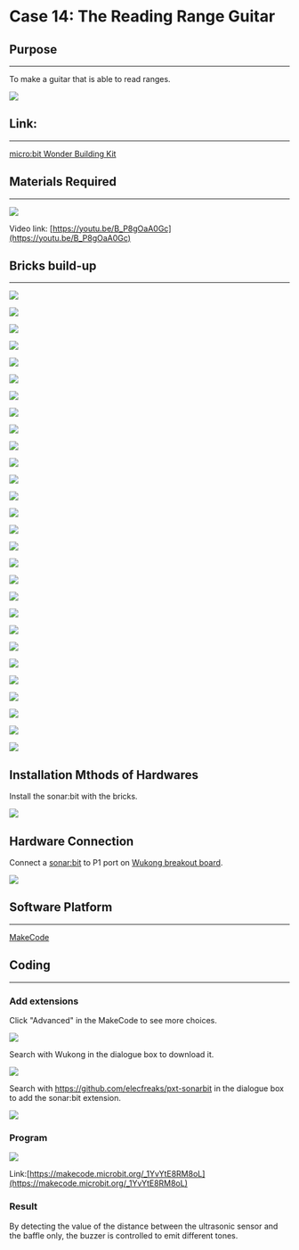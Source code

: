 # Case 14: The Reading Range Guitar

## Purpose
---
To make a guitar that is able to read ranges.

![](./images/case-14-01.png)

## Link:
---
[micro:bit Wonder Building Kit](https://www.elecfreaks.com/micro-bit-wonder-building-kit-without-micro-bit-board.html)

## Materials Required
---
![](./images/case-14-02.png)

Video link:
[https://youtu.be/B_P8gOaA0Gc](https://youtu.be/B_P8gOaA0Gc)

## Bricks build-up
---


![](./images/step-case-14-01.png)

![](./images/step-case-14-02.png)

![](./images/step-case-14-03.png)

![](./images/step-case-14-04.png)

![](./images/step-case-14-05.png)

![](./images/step-case-14-06.png)

![](./images/step-case-14-07.png)

![](./images/step-case-14-08.png)

![](./images/step-case-14-09.png)

![](./images/step-case-14-10.png)

![](./images/step-case-14-11.png)

![](./images/step-case-14-12.png)

![](./images/step-case-14-13.png)

![](./images/step-case-14-14.png)

![](./images/step-case-14-15.png)

![](./images/step-case-14-16.png)

![](./images/step-case-14-17.png)

![](./images/step-case-14-18.png)

![](./images/step-case-14-19.png)

![](./images/step-case-14-20.png)

![](./images/step-case-14-21.png)

![](./images/step-case-14-22.png)

![](./images/step-case-14-23.png)

![](./images/step-case-14-24.png)

![](./images/step-case-14-25.png)

![](./images/step-case-14-26.png)

![](./images/step-case-14-27.png)

![](./images/step-case-14-28.png)

## Installation Mthods of Hardwares

Install the sonar:bit with the bricks.

![](./images/Wonder-Building-Kit-step-sonar-bit-4.png)

## Hardware Connection

Connect a [sonar:bit](https://www.elecfreaks.com/sonar-bit-for-micro-bit-ultrasonic-sensor-distance-measuring-3v-5v.html) to P1 port on [Wukong breakout board](https://www.elecfreaks.com/wukong-board-with-lego-holder-for-micro-bit.html).

![](./images/Wonder-Building-Kit-case-14-06.png)


## Software Platform
---
[MakeCode](https://makecode.microbit.org/)

## Coding
---
### Add extensions
Click "Advanced" in the MakeCode to see more choices.

![](./images/case-01-03.png)

Search with Wukong in the dialogue box to download it.

![](./images/case-01-04.png)

 Search with https://github.com/elecfreaks/pxt-sonarbit in the dialogue box to add the sonar:bit extension.

![](./images/case-04-04.png)



### Program

![](./images/case-13-05.png)

Link:[https://makecode.microbit.org/_1YvYtE8RM8oL](https://makecode.microbit.org/_1YvYtE8RM8oL)

### Result

By detecting the value of the distance between the ultrasonic sensor and the baffle only, the buzzer is controlled to emit different tones.
